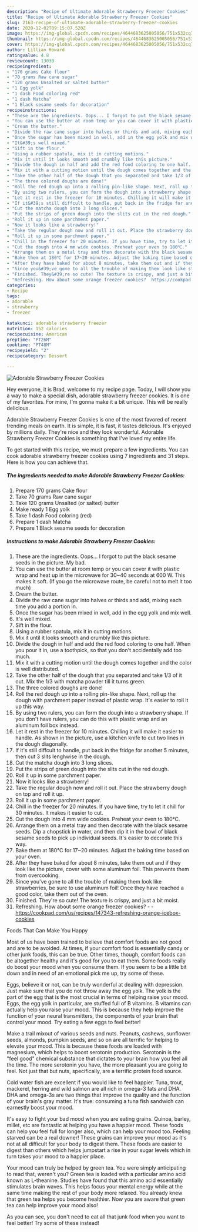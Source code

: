 ```yaml
---
description: "Recipe of Ultimate Adorable Strawberry Freezer Cookies"
title: "Recipe of Ultimate Adorable Strawberry Freezer Cookies"
slug: 2163-recipe-of-ultimate-adorable-strawberry-freezer-cookies
date: 2020-12-02T09:15:07.520Z
image: https://img-global.cpcdn.com/recipes/4644683625005056/751x532cq70/adorable-strawberry-freezer-cookies-recipe-main-photo.jpg
thumbnail: https://img-global.cpcdn.com/recipes/4644683625005056/751x532cq70/adorable-strawberry-freezer-cookies-recipe-main-photo.jpg
cover: https://img-global.cpcdn.com/recipes/4644683625005056/751x532cq70/adorable-strawberry-freezer-cookies-recipe-main-photo.jpg
author: Lillian Howard
ratingvalue: 4.8
reviewcount: 13030
recipeingredient:
- "170 grams Cake flour"
- "70 grams Raw cane sugar"
- "120 grams Unsalted or salted butter"
- "1 Egg yolk"
- "1 dash Food coloring red"
- "1 dash Matcha"
- "1 Black sesame seeds for decoration"
recipeinstructions:
- "These are the ingredients. Oops... I forgot to put the black sesame seeds in the picture. My bad."
- "You can use the butter at room temp or you can cover it with plastic wrap and heat up in the microwave for 30~40 seconds at 600 W. This makes it soft. (If you go the microwave route, be careful not to melt it too much)"
- "Cream the butter."
- "Divide the raw cane sugar into halves or thirds and add, mixing each time you add a portion in."
- "Once the sugar has been mixed in well, add in the egg yolk and mix well."
- "It&#39;s well mixed."
- "Sift in the flour."
- "Using a rubber spatula, mix it in cutting motions."
- "Mix it until it looks smooth and crumbly like this picture."
- "Divide the dough in half and add the red food coloring to one half. When you pour it in, use a toothpick, so that you don&#39;t accidentally add too much."
- "Mix it with a cutting motion until the dough comes together and the color is well distributed."
- "Take the other half of the dough that you separated and take 1/3 of it out. Mix the 1/3 with matcha powder till it turns green."
- "The three colored doughs are done!"
- "Roll the red dough up into a rolling pin-like shape. Next, roll up the dough with parchment paper instead of plastic wrap. It&#39;s easier to roll it up this way."
- "By using two rulers, you can form the dough into a strawberry shape. If you don&#39;t have rulers, you can do this with plastic wrap and an aluminum foil box instead."
- "Let it rest in the freezer for 10 minutes. Chilling it will make it easier to handle. As shown in the picture, use a kitchen knife to cut two lines in the dough diagonally."
- "If it&#39;s still diffcult to handle, put back in the fridge for another 5 minutes, then cut 3 slits lenghwise in the dough."
- "Cut the matcha dough into 3 long slices."
- "Put the strips of green dough into the slits cut in the red dough."
- "Roll it up in some parchment paper."
- "Now it looks like a strawberry!"
- "Take the regular dough now and roll it out. Place the strawberry dough on top and roll it up."
- "Roll it up in some parchment paper."
- "Chill in the freezer for 20 minutes. If you have time, try to let it chill for 30 minutes. It makes it easier to cut."
- "Cut the dough into 4 mm wide cookies. Preheat your oven to 180℃."
- "Arrange them on a metal tray and then decorate with the black sesame seeds. Dip a chopstick in water, and then dip it in the bowl of black sesame seeds to pick up individual seeds. It&#39;s easier to decorate this way."
- "Bake them at 180℃ for 17~20 minutes. Adjust the baking time based on your oven."
- "After they have baked for about 8 minutes, take them out and if they look like the picture, cover with some aluminum foil. This prevents them from overcooking."
- "Since you&#39;ve gone to all the trouble of making them look like strawberries, be sure to use aluminum foil! Once they have reached a good color, take them out of the oven."
- "Finished. They&#39;re so cute! The texture is crispy, and just a bit moist."
- "Refreshing. How about some orange freezer cookies?  https://cookpad.com/us/recipes/147343-refreshing-orange-icebox-cookies"
categories:
- Recipe
tags:
- adorable
- strawberry
- freezer

katakunci: adorable strawberry freezer 
nutrition: 152 calories
recipecuisine: American
preptime: "PT26M"
cooktime: "PT48M"
recipeyield: "2"
recipecategory: Dessert

---
```



![Adorable Strawberry Freezer Cookies](https://img-global.cpcdn.com/recipes/4644683625005056/751x532cq70/adorable-strawberry-freezer-cookies-recipe-main-photo.jpg)

Hey everyone, it is Brad, welcome to my recipe page. Today, I will show you a way to make a special dish, adorable strawberry freezer cookies. It is one of my favorites. For mine, I'm gonna make it a bit unique. This will be really delicious.

Adorable Strawberry Freezer Cookies is one of the most favored of recent trending meals on earth. It is simple, it is fast, it tastes delicious. It's enjoyed by millions daily. They're nice and they look wonderful. Adorable Strawberry Freezer Cookies is something that I've loved my entire life.




To get started with this recipe, we must prepare a few ingredients. You can cook adorable strawberry freezer cookies using 7 ingredients and 31 steps. Here is how you can achieve that.

<!--inarticleads1-->

##### The ingredients needed to make Adorable Strawberry Freezer Cookies:

1. Prepare 170 grams Cake flour
1. Take 70 grams Raw cane sugar
1. Take 120 grams Unsalted (or salted) butter
1. Make ready 1 Egg yolk
1. Take 1 dash Food coloring (red)
1. Prepare 1 dash Matcha
1. Prepare 1 Black sesame seeds for decoration




<!--inarticleads2-->

##### Instructions to make Adorable Strawberry Freezer Cookies:

1. These are the ingredients. Oops... I forgot to put the black sesame seeds in the picture. My bad.
1. You can use the butter at room temp or you can cover it with plastic wrap and heat up in the microwave for 30~40 seconds at 600 W. This makes it soft. (If you go the microwave route, be careful not to melt it too much)
1. Cream the butter.
1. Divide the raw cane sugar into halves or thirds and add, mixing each time you add a portion in.
1. Once the sugar has been mixed in well, add in the egg yolk and mix well.
1. It&#39;s well mixed.
1. Sift in the flour.
1. Using a rubber spatula, mix it in cutting motions.
1. Mix it until it looks smooth and crumbly like this picture.
1. Divide the dough in half and add the red food coloring to one half. When you pour it in, use a toothpick, so that you don&#39;t accidentally add too much.
1. Mix it with a cutting motion until the dough comes together and the color is well distributed.
1. Take the other half of the dough that you separated and take 1/3 of it out. Mix the 1/3 with matcha powder till it turns green.
1. The three colored doughs are done!
1. Roll the red dough up into a rolling pin-like shape. Next, roll up the dough with parchment paper instead of plastic wrap. It&#39;s easier to roll it up this way.
1. By using two rulers, you can form the dough into a strawberry shape. If you don&#39;t have rulers, you can do this with plastic wrap and an aluminum foil box instead.
1. Let it rest in the freezer for 10 minutes. Chilling it will make it easier to handle. As shown in the picture, use a kitchen knife to cut two lines in the dough diagonally.
1. If it&#39;s still diffcult to handle, put back in the fridge for another 5 minutes, then cut 3 slits lenghwise in the dough.
1. Cut the matcha dough into 3 long slices.
1. Put the strips of green dough into the slits cut in the red dough.
1. Roll it up in some parchment paper.
1. Now it looks like a strawberry!
1. Take the regular dough now and roll it out. Place the strawberry dough on top and roll it up.
1. Roll it up in some parchment paper.
1. Chill in the freezer for 20 minutes. If you have time, try to let it chill for 30 minutes. It makes it easier to cut.
1. Cut the dough into 4 mm wide cookies. Preheat your oven to 180℃.
1. Arrange them on a metal tray and then decorate with the black sesame seeds. Dip a chopstick in water, and then dip it in the bowl of black sesame seeds to pick up individual seeds. It&#39;s easier to decorate this way.
1. Bake them at 180℃ for 17~20 minutes. Adjust the baking time based on your oven.
1. After they have baked for about 8 minutes, take them out and if they look like the picture, cover with some aluminum foil. This prevents them from overcooking.
1. Since you&#39;ve gone to all the trouble of making them look like strawberries, be sure to use aluminum foil! Once they have reached a good color, take them out of the oven.
1. Finished. They&#39;re so cute! The texture is crispy, and just a bit moist.
1. Refreshing. How about some orange freezer cookies? -  - https://cookpad.com/us/recipes/147343-refreshing-orange-icebox-cookies




Foods That Can Make You Happy


Most of us have been trained to believe that comfort foods are not good and are to be avoided. At times, if your comfort food is essentially candy or other junk foods, this can be true. Other times, though, comfort foods can be altogether healthy and it's good for you to eat them. Some foods really do boost your mood when you consume them. If you seem to be a little bit down and in need of an emotional pick me up, try some of these.

Eggs, believe it or not, can be truly wonderful at dealing with depression. Just make sure that you do not throw away the egg yolk. The yolk is the part of the egg that is the most crucial in terms of helping raise your mood. Eggs, the egg yolk in particular, are stuffed full of B vitamins. B vitamins can actually help you raise your mood. This is because they help improve the function of your neural transmitters, the components of your brain that control your mood. Try eating a few eggs to feel better!

Make a trail mixout of various seeds and nuts. Peanuts, cashews, sunflower seeds, almonds, pumpkin seeds, and so on are all terrific for helping to elevate your mood. This is because these foods are loaded with magnesium, which helps to boost serotonin production. Serotonin is the "feel good" chemical substance that dictates to your brain how you feel all the time. The more serotonin you have, the more pleasant you are going to feel. Not just that but nuts, specifically, are a terrific protein food source.

Cold water fish are excellent if you would like to feel happier. Tuna, trout, mackerel, herring and wild salmon are all rich in omega-3 fats and DHA. DHA and omega-3s are two things that improve the quality and the function of your brain's gray matter. It's true: consuming a tuna fish sandwich can earnestly boost your mood. 

It's easy to fight your bad mood when you are eating grains. Quinoa, barley, millet, etc are fantastic at helping you have a happier mood. These foods can help you feel full for longer also, which can help your mood too. Feeling starved can be a real downer! These grains can improve your mood as it's not at all difficult for your body to digest them. These foods are easier to digest than others which helps jumpstart a rise in your sugar levels which in turn takes your mood to a happier place.

Your mood can truly be helped by green tea. You were simply anticipating to read that, weren't you? Green tea is loaded with a particular amino acid known as L-theanine. Studies have found that this amino acid essentially stimulates brain waves. This helps focus your mental energy while at the same time making the rest of your body more relaxed. You already knew that green tea helps you become healthier. Now you are aware that green tea can help improve your mood also!

As you can see, you don't need to eat all that junk food when you want to feel better! Try some of these instead!

